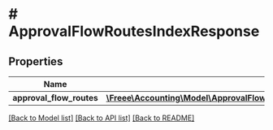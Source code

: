 # # ApprovalFlowRoutesIndexResponse

## Properties

Name | Type | Description | Notes
------------ | ------------- | ------------- | -------------
**approval_flow_routes** | [**\Freee\Accounting\Model\ApprovalFlowRoutesIndexResponseApprovalFlowRoutes[]**](ApprovalFlowRoutesIndexResponseApprovalFlowRoutes.md) |  |

[[Back to Model list]](../../README.md#models) [[Back to API list]](../../README.md#endpoints) [[Back to README]](../../README.md)
